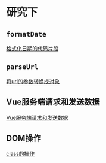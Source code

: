 # 研究下
## `formatDate`
[格式化日期的代码片段](./js/formatDate.js)
## `parseUrl`
[将url的参数转换成对象](./js/parseUrl.js)
## Vue服务端请求和发送数据
[Vue服务端请求和发送数据](./js/vueData.js)
## DOM操作
[class的操作](./js/class.js)